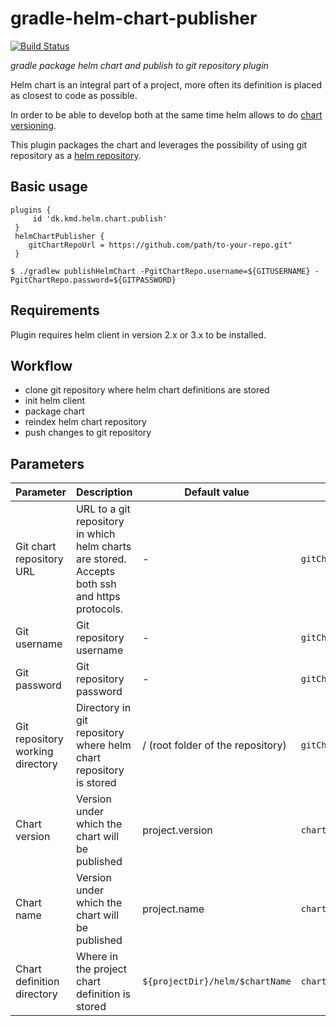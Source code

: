 # gradle-helm-chart-publisher
[![Build Status](https://travis-ci.org/r-d-kmd/gradle-helm-chart-publisher.svg?branch=main)](https://travis-ci.org/r-d-kmd/gradle-helm-chart-publisher)

_gradle package helm chart and publish to git repository plugin_ 

Helm chart is an integral part of a project, more often its definition is placed as closest to code as possible. 

In order to be able to develop both at the same time helm allows to do [chart versioning](https://v2.helm.sh/docs/developing_charts/#charts-and-versioning).

This plugin packages the chart and leverages the possibility of using git repository as a [helm repository](https://helm.sh/docs/topics/chart_repository/). 

## Basic usage

```
plugins {
     id 'dk.kmd.helm.chart.publish'
 }
 helmChartPublisher {
    gitChartRepoUrl = https://github.com/path/to-your-repo.git"
 }
```

```
$ ./gradlew publishHelmChart -PgitChartRepo.username=${GITUSERNAME} -PgitChartRepo.password=${GITPASSWORD} 
```

## Requirements


Plugin requires helm client in version 2.x or 3.x to be installed.

## Workflow

- clone git repository where helm chart definitions are stored
- init helm client
- package chart
- reindex helm chart repository
- push changes to git repository 

## Parameters


Parameter | Description | Default value |  Flag | Environment variable | build.gradle property 
--------- | ----------- | ------------- | ----- | -------------------- | ---------------------
Git chart repository URL | URL to a git repository in which helm charts are stored. Accepts both ssh and https protocols. | - | `gitChartRepo.url` | - | `helmChartPublisher.gitChartRepoUrl`
Git username | Git repository username | - | `gitChartRepo.username` | `HELM_CHART_PUBLISH_GIT_REPO_USERNAME` | `helmChartPublisher.gitUsername`
Git password | Git repository password | - | `gitChartRepo.password` | `HELM_CHART_PUBLISH_GIT_REPO_PASSWORD` | -
Git repository working directory | Directory in git repository where helm chart repository is stored | / (root folder of the repository) | `gitChartRepo.workDir` | - | `helmChartPublisher.gitChartRepoWorkDir`
Chart version | Version under which the chart will be published | project.version |  `chart.version` | - | -
Chart name | Version under which the chart will be published | project.name |  `chart.name` | - | `helmChartPublisher.chartName`
Chart definition directory | Where in the project chart definition is stored | `${projectDir}/helm/$chartName` | `chartDefinition.dir` | - | `helmChartPublisher.chartDefinitionDir`
